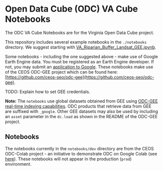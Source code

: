 # Open Data Cube (ODC) VA Cube Notebooks
The ODC VA Cube Notebooks are for the Virginia Open Data Cube project.

This repository includes several example notebooks in the `./notebooks`
directory. We suggest starting with
[VA_Riparian_Buffer_Landsat_GEE.ipynb](https://github.com/ceos-seo/odc-colab/blob/master/notebooks/VA_Riparian_Buffer_Landsat_GEE.ipynb).

Some notebooks - including the one suggested above - make use of Google Earth Engine data. You must be registered as an Earth Engine developer. If not, you may submit an [application to Google](https://signup.earthengine.google.com/). These notebooks make use of the CEOS ODC-GEE project which can be found here: [https://github.com/ceos-seo/odc-gee](https://github.com/ceos-seo/odc-gee).

TODO: Explain how to set GEE credentials.

<!-- They will require some user interaction for Google authentication, and the user needs to be registered as an Earth Engine developer.-->

**Note:** The `notebooks` use global datasets obtained from GEE
using [ODC-GEE real-time indexing
capabilities](https://github.com/ceos-seo/odc-gee#real-time-indexing).
ODC products that retrieve data from GEE are suffixed with `_google`. Other GEE datasets may also be used by
including an `asset` parameter in the `dc.load` as shown in the README of the
ODC-GEE project.

## Notebooks

The notebooks currently in the `notebooks/dev` directory are from the CEOS ODC-Colab project - an initiative to demonstrate ODC on Google Colab (see [here](https://github.com/ceos-seo/odc-colab)). These notebooks will not appear in the production (`prod`) environment.
